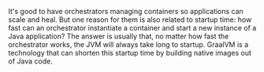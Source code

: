 It's good to have orchestrators managing containers so applications can scale and heal. But one reason for them is also related to startup time: how fast can an orchestrator instantiate a container and start a new instance of a Java application? The answer is usually that, no matter how fast the orchestrator works, the JVM will always take long to startup. GraalVM is a technology that can shorten this startup time by building native images out of Java code.


